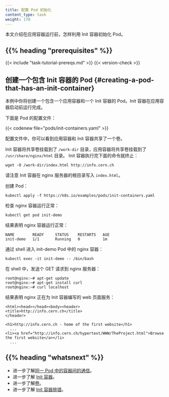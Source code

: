```yaml
---
title: 配置 Pod 初始化
content_type: task
weight: 170
---
```



本文介绍在应用容器运行前，怎样利用 Init 容器初始化 Pod。

## {{% heading "prerequisites" %}}

{{< include "task-tutorial-prereqs.md" >}} {{< version-check >}}


## 创建一个包含 Init 容器的 Pod  {#creating-a-pod-that-has-an-init-container}

本例中你将创建一个包含一个应用容器和一个 Init 容器的 Pod。Init 容器在应用容器启动前运行完成。

下面是 Pod 的配置文件：

{{< codenew file="pods/init-containers.yaml" >}}

配置文件中，你可以看到应用容器和 Init 容器共享了一个卷。

Init 容器将共享卷挂载到了 `/work-dir` 目录，应用容器将共享卷挂载到了 `/usr/share/nginx/html` 目录。
Init 容器执行完下面的命令就终止：

```shell
wget -O /work-dir/index.html http://info.cern.ch
```

请注意 Init 容器在 nginx 服务器的根目录写入 `index.html`。

创建 Pod：

```shell
kubectl apply -f https://k8s.io/examples/pods/init-containers.yaml
```

检查 nginx 容器运行正常：

```shell
kubectl get pod init-demo
```

结果表明 nginx 容器运行正常：

```
NAME        READY     STATUS    RESTARTS   AGE
init-demo   1/1       Running   0          1m
```

通过 shell 进入 init-demo Pod 中的 nginx 容器：

```shell
kubectl exec -it init-demo -- /bin/bash
```


在 shell 中，发送个 GET 请求到 nginx 服务器：

```
root@nginx:~# apt-get update
root@nginx:~# apt-get install curl
root@nginx:~# curl localhost
```

结果表明 nginx 正在为 Init 容器编写的 web 页面服务：

```
<html><head></head><body><header>
<title>http://info.cern.ch</title>
</header>

<h1>http://info.cern.ch - home of the first website</h1>
  ...
<li><a href="http://info.cern.ch/hypertext/WWW/TheProject.html">Browse the first website</a></li>
  ...
```

## {{% heading "whatsnext" %}}


* 进一步了解[同一 Pod 中的容器间的通信](/zh-cn/docs/tasks/access-application-cluster/communicate-containers-same-pod-shared-volume/)。
* 进一步了解 [Init 容器](/zh-cn/docs/concepts/workloads/pods/init-containers/)。
* 进一步了解[卷](/zh-cn/docs/concepts/storage/volumes/)。
* 进一步了解 [Init 容器排错](/zh-cn/docs/tasks/debug/debug-application/debug-init-containers/)。
